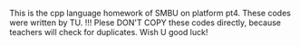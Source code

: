 This is the cpp language homework of SMBU on platform pt4.
These codes were written by TU.
!!! Plese DON'T COPY these codes directly, because teachers will check for duplicates.
Wish U good luck!
